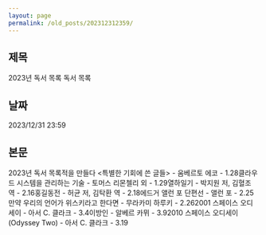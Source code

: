 ```yaml
---
layout: page
permalink: /old_posts/202312312359/
---
```


## 제목
2023년 독서 목록 독서 목록

## 날짜
2023/12/31 23:59

## 본문
2023년 독서 목록적을 만들다 <특별한 기회에 쓴 글들> - 움베르토 에코 - 1.28클라우드 시스템을 관리하는 기술 - 토머스 리몬첼리 외 - 1.29열하일기 - 박지원 저, 김혈조 역 - 2.16홍길동전 - 허균 저, 김탁환 역 - 2.18에드거 앨런 포 단편선 - 앨런 포 - 2.25만약 우리의 언어가 위스키라고 한다면 - 무라카미 하루키 - 2.262001 스페이스 오디세이 - 아서 C. 클라크 - 3.4이방인 - 알베르 카뮈 - 3.92010 스페이스 오디세이 (Odyssey Two) - 아서 C. 클라크 - 3.19